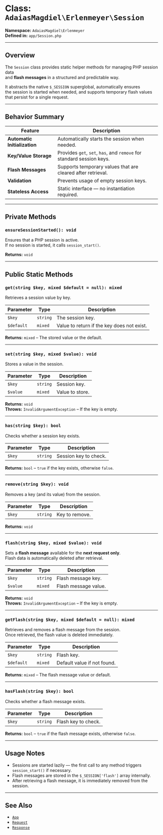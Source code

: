 # Class: `AdaiasMagdiel\Erlenmeyer\Session`

**Namespace:** `AdaiasMagdiel\Erlenmeyer`  
**Defined in:** `app/Session.php`

---

## Overview

The `Session` class provides static helper methods for managing PHP session data  
and **flash messages** in a structured and predictable way.

It abstracts the native `$_SESSION` superglobal, automatically ensures  
the session is started when needed, and supports temporary flash values  
that persist for a single request.

---

## Behavior Summary

| Feature                      | Description                                                           |
| ---------------------------- | --------------------------------------------------------------------- |
| **Automatic Initialization** | Automatically starts the session when needed.                         |
| **Key/Value Storage**        | Provides `get`, `set`, `has`, and `remove` for standard session keys. |
| **Flash Messages**           | Supports temporary values that are cleared after retrieval.           |
| **Validation**               | Prevents usage of empty session keys.                                 |
| **Stateless Access**         | Static interface — no instantiation required.                         |

---

## Private Methods

### `ensureSessionStarted(): void`

Ensures that a PHP session is active.  
If no session is started, it calls `session_start()`.

**Returns:** `void`

---

## Public Static Methods

### `get(string $key, mixed $default = null): mixed`

Retrieves a session value by key.

| Parameter  | Type     | Description                                |
| ---------- | -------- | ------------------------------------------ |
| `$key`     | `string` | The session key.                           |
| `$default` | `mixed`  | Value to return if the key does not exist. |

**Returns:** `mixed` – The stored value or the default.

---

### `set(string $key, mixed $value): void`

Stores a value in the session.

| Parameter | Type     | Description     |
| --------- | -------- | --------------- |
| `$key`    | `string` | Session key.    |
| `$value`  | `mixed`  | Value to store. |

**Returns:** `void`  
**Throws:** `InvalidArgumentException` – If the key is empty.

---

### `has(string $key): bool`

Checks whether a session key exists.

| Parameter | Type     | Description           |
| --------- | -------- | --------------------- |
| `$key`    | `string` | Session key to check. |

**Returns:** `bool` – `true` if the key exists, otherwise `false`.

---

### `remove(string $key): void`

Removes a key (and its value) from the session.

| Parameter | Type     | Description    |
| --------- | -------- | -------------- |
| `$key`    | `string` | Key to remove. |

**Returns:** `void`

---

### `flash(string $key, mixed $value): void`

Sets a **flash message** available for the **next request only**.  
Flash data is automatically deleted after retrieval.

| Parameter | Type     | Description          |
| --------- | -------- | -------------------- |
| `$key`    | `string` | Flash message key.   |
| `$value`  | `mixed`  | Flash message value. |

**Returns:** `void`  
**Throws:** `InvalidArgumentException` – If the key is empty.

---

### `getFlash(string $key, mixed $default = null): mixed`

Retrieves and removes a flash message from the session.  
Once retrieved, the flash value is deleted immediately.

| Parameter  | Type     | Description                 |
| ---------- | -------- | --------------------------- |
| `$key`     | `string` | Flash key.                  |
| `$default` | `mixed`  | Default value if not found. |

**Returns:** `mixed` – The flash message value or default.

---

### `hasFlash(string $key): bool`

Checks whether a flash message exists.

| Parameter | Type     | Description         |
| --------- | -------- | ------------------- |
| `$key`    | `string` | Flash key to check. |

**Returns:** `bool` – `true` if the flash message exists, otherwise `false`.

---

## Usage Notes

- Sessions are started lazily — the first call to any method triggers `session_start()` if necessary.
- Flash messages are stored in the `$_SESSION['flash']` array internally.
- After retrieving a flash message, it is immediately removed from the session.

---

## See Also

- [`App`](./App.md)
- [`Request`](./Request.md)
- [`Response`](./Response.md)
